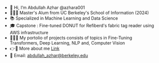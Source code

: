 - 👋 Hi, I’m Abdullah Azhar @azhara001
- 💙🐻💛 Master's Alum from UC Berkeley's School of Information (2024)
- 📚 Specialized in Machine Learning and Data Science
- 🎓 Capstone : Fine-tuned DONUT for Refiberd's fabric tag reader using AWS infrastructure
- 👨🏻‍💻 My portolio of projects consists of topics in Fine-Tuning Transformers, Deep Learning, NLP and, Computer Vision
- 👉🔗 More about me [Link](https://azhara001.github.io/)
- 📩 Email: abdullah_azhar@berkeley.edu








<!---
azhara001/azhara001 is a ✨ special ✨ repository because its `README.md` (this file) appears on your GitHub profile.
You can click the Preview link to take a look at your changes.
--->
